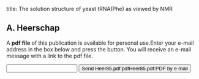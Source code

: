 title: The solution structure of yeast tRNA(Phe) as viewed by NMR

## A. Heerschap
A <b>pdf file</b> of this publication is available for personal use.Enter your e-mail address in the box below and press the button. You will receive an e-mail message with a link to the pdf file.
<form action="sender.php">  <input type="text" name="email">  <input type="submit" value="Send Heer85.pdf:pdfHeer85.pdf:PDF by e-mail"></form>